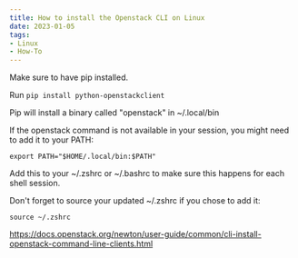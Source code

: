 ```yaml
---
title: How to install the Openstack CLI on Linux
date: 2023-01-05
tags:
- Linux
- How-To
---
```


Make sure to have pip installed.

Run `pip install python-openstackclient`

Pip will install a binary called "openstack" in ~/.local/bin

If the openstack command is not available in your session, you might need to add it to your PATH:

`export PATH="$HOME/.local/bin:$PATH"`

Add this to your ~/.zshrc or ~/.bashrc to make sure this happens for each shell session.

Don't forget to source your updated ~/.zshrc if you chose to add it:

`source ~/.zshrc`

https://docs.openstack.org/newton/user-guide/common/cli-install-openstack-command-line-clients.html

